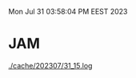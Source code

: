 Mon Jul 31 03:58:04 PM EEST 2023
# JAM
<a href='./cache/202307/31_15.log'>./cache/202307/31_15.log</a>
